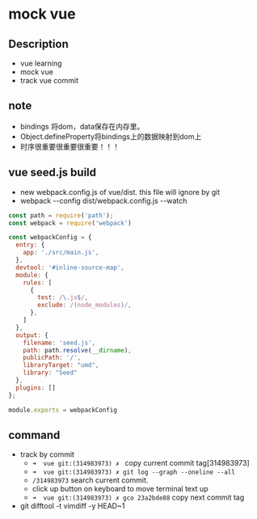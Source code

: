# mock vue
## Description

- vue learning
- mock vue
- track vue commit

## note

- bindings 将dom，data保存在内存里。
- Object.defineProperty将bindings上的数据映射到dom上
- 时序很重要很重要很重要！！！

## vue seed.js build

- new webpack.config.js of vue/dist. this file will ignore by git
- webpack --config dist/webpack.config.js --watch
```javascript
const path = require('path');
const webpack = require('webpack')

const webpackConfig = {
  entry: {
    app: './src/main.js',
  },
  devtool: '#inline-source-map',
  module: {
    rules: [
      {
        test: /\.js$/,
        exclude: /(node_modules)/,
      },
    ]
  },
  output: {
    filename: 'seed.js',
    path: path.resolve(__dirname),
    publicPath: '/',
    libraryTarget: "umd",
    library: "Seed"
  },
  plugins: []
};

module.exports = webpackConfig
```


## command

- track by commit
  * `➜  vue git:(314983973) ✗ ` copy current commit tag[314983973]
  * `➜  vue git:(314983973) ✗ git log --graph --oneline --all`
  * `/314983973` search current commit.
  * click up button on keyboard to move terminal text up
  * `➜  vue git:(314983973) ✗ gco 23a2bde88` copy next commit tag
- git difftool -t vimdiff -y HEAD~1